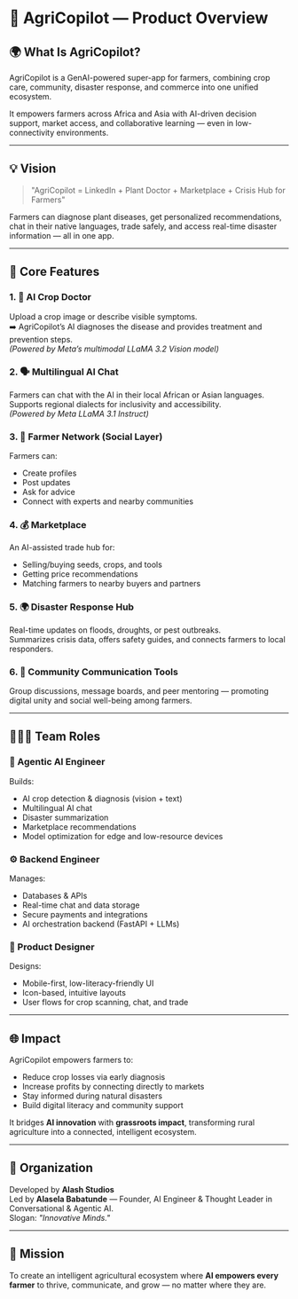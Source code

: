 # 🌾 AgriCopilot — Product Overview

## 🌍 What Is AgriCopilot?
AgriCopilot is a GenAI-powered super-app for farmers, combining crop care, community, disaster response, and commerce into one unified ecosystem.

It empowers farmers across Africa and Asia with AI-driven decision support, market access, and collaborative learning — even in low-connectivity environments.

---

## 💡 Vision
> "AgriCopilot = LinkedIn + Plant Doctor + Marketplace + Crisis Hub for Farmers"

Farmers can diagnose plant diseases, get personalized recommendations, chat in their native languages, trade safely, and access real-time disaster information — all in one app.

---

## 🚀 Core Features

### 1. 🌱 AI Crop Doctor
Upload a crop image or describe visible symptoms.  
➡️ AgriCopilot’s AI diagnoses the disease and provides treatment and prevention steps.  
*(Powered by Meta’s multimodal LLaMA 3.2 Vision model)*

### 2. 🗣️ Multilingual AI Chat
Farmers can chat with the AI in their local African or Asian languages.  
Supports regional dialects for inclusivity and accessibility.  
*(Powered by Meta LLaMA 3.1 Instruct)*

### 3. 🤝 Farmer Network (Social Layer)
Farmers can:
- Create profiles  
- Post updates  
- Ask for advice  
- Connect with experts and nearby communities

### 4. 💰 Marketplace
An AI-assisted trade hub for:
- Selling/buying seeds, crops, and tools  
- Getting price recommendations  
- Matching farmers to nearby buyers and partners

### 5. 🌍 Disaster Response Hub
Real-time updates on floods, droughts, or pest outbreaks.  
Summarizes crisis data, offers safety guides, and connects farmers to local responders.

### 6. 💬 Community Communication Tools
Group discussions, message boards, and peer mentoring — promoting digital unity and social well-being among farmers.

---

## 👩🏾‍💻 Team Roles

### 🧠 Agentic AI Engineer
Builds:
- AI crop detection & diagnosis (vision + text)
- Multilingual AI chat
- Disaster summarization
- Marketplace recommendations
- Model optimization for edge and low-resource devices

### ⚙️ Backend Engineer
Manages:
- Databases & APIs
- Real-time chat and data storage
- Secure payments and integrations
- AI orchestration backend (FastAPI + LLMs)

### 🎨 Product Designer
Designs:
- Mobile-first, low-literacy-friendly UI
- Icon-based, intuitive layouts
- User flows for crop scanning, chat, and trade

---

## 🌐 Impact
AgriCopilot empowers farmers to:
- Reduce crop losses via early diagnosis  
- Increase profits by connecting directly to markets  
- Stay informed during natural disasters  
- Build digital literacy and community support  

It bridges **AI innovation** with **grassroots impact**, transforming rural agriculture into a connected, intelligent ecosystem.

---

## 🏢 Organization
Developed by **Alash Studios**  
Led by **Alasela Babatunde** — Founder, AI Engineer & Thought Leader in Conversational & Agentic AI.  
Slogan: *"Innovative Minds."*

---

## 🔮 Mission
To create an intelligent agricultural ecosystem where **AI empowers every farmer** to thrive, communicate, and grow — no matter where they are.

